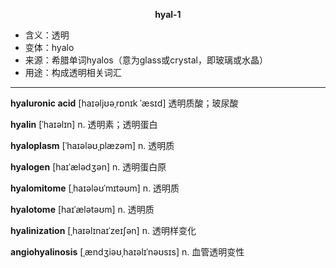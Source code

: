 
**<center>hyal-1</center>**

- <span class="definition">含义：透明</span>
- <span class="definition">变体：hyalo</span>
- <span class="definition">来源：希腊单词hyalos（意为glass或crystal，即玻璃或水晶）</span>
- <span class="definition">用途：构成透明相关词汇</span>

---

<span class="vocabulary">**hyaluronic acid**</span> [haɪəljʊəˌrɒnɪk ˈæsɪd] 透明质酸；玻尿酸

<span class="vocabulary">**hyalin**</span> [ˈhaɪəlɪn] n. 透明素；透明蛋白

<span class="vocabulary">**hyaloplasm**</span> [ˈhaɪələʊˌplæzəm] n. 透明质

<span class="vocabulary">**hyalogen**</span> [haɪˈælədʒən] n. 透明蛋白原

<span class="vocabulary">**hyalomitome**</span> [ˌhaɪələʊˈmɪtəʊm] n. 透明质

<span class="vocabulary">**hyalotome**</span> [haɪˈælətəʊm] n. 透明质

<span class="vocabulary">**hyalinization**</span> [ˌhaɪəlɪnaɪˈzeɪʃən] n. 透明样变化

<span class="vocabulary">**angiohyalinosis**</span> [ˌændʒiəʊˌhaɪəlɪˈnəʊsɪs] n. 血管透明变性


